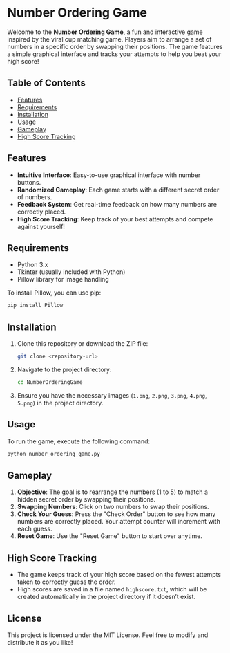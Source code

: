 # Number Ordering Game

Welcome to the **Number Ordering Game**, a fun and interactive game inspired by the viral cup matching game. Players aim to arrange a set of numbers in a specific order by swapping their positions. The game features a simple graphical interface and tracks your attempts to help you beat your high score!

## Table of Contents

- [Features](#features)
- [Requirements](#requirements)
- [Installation](#installation)
- [Usage](#usage)
- [Gameplay](#gameplay)
- [High Score Tracking](#high-score-tracking)

## Features

- **Intuitive Interface**: Easy-to-use graphical interface with number buttons.
- **Randomized Gameplay**: Each game starts with a different secret order of numbers.
- **Feedback System**: Get real-time feedback on how many numbers are correctly placed.
- **High Score Tracking**: Keep track of your best attempts and compete against yourself!

## Requirements

- Python 3.x
- Tkinter (usually included with Python)
- Pillow library for image handling

To install Pillow, you can use pip:

```bash
pip install Pillow
```

## Installation

1. Clone this repository or download the ZIP file:
    ```bash
    git clone <repository-url>
    ```
2. Navigate to the project directory:
    ```bash
    cd NumberOrderingGame
    ```
3. Ensure you have the necessary images (`1.png`, `2.png`, `3.png`, `4.png`, `5.png`) in the project directory.

## Usage

To run the game, execute the following command:

```bash
python number_ordering_game.py
```
## Gameplay

1. **Objective**: The goal is to rearrange the numbers (1 to 5) to match a hidden secret order by swapping their positions.
2. **Swapping Numbers**: Click on two numbers to swap their positions.
3. **Check Your Guess**: Press the "Check Order" button to see how many numbers are correctly placed. Your attempt counter will increment with each guess.
4. **Reset Game**: Use the "Reset Game" button to start over anytime.

## High Score Tracking

- The game keeps track of your high score based on the fewest attempts taken to correctly guess the order. 
- High scores are saved in a file named `highscore.txt`, which will be created automatically in the project directory if it doesn’t exist.

## License

This project is licensed under the MIT License. Feel free to modify and distribute it as you like!
